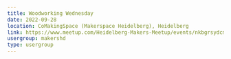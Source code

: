 ```yaml
---
title: Woodworking Wednesday
date: 2022-09-28
location: CoMakingSpace (Makerspace Heidelberg), Heidelberg
link: https://www.meetup.com/Heidelberg-Makers-Meetup/events/nkbgrsydcmblc/
usergroup: makershd
type: usergroup
---
```

